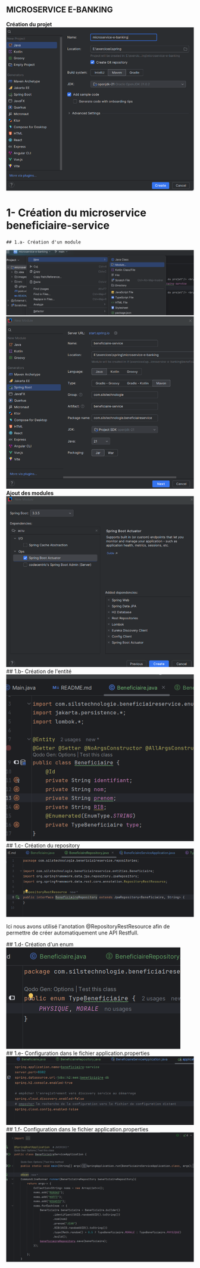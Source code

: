 ## MICROSERVICE E-BANKING

<b>Création du projet</b> <br/>
<img src="images/1.png" alt="creation du projet"/> <br/>
# 1- Création du microservice beneficiaire-service
    ## 1.a- Création d'un module
<img src="images/2.png" alt="module beneficiaire service"/> <br/>
<img src="images/3.png" alt="module beneficiaire service"/> <br/>
    <b>Ajout des modules</b> <br/>
<img src="images/4.png" alt="module beneficiaire service"/> <br/>
    ## 1.b- Création de l'entité
<img src="images/5.png" alt="entite beneficiaire"/> <br/>
    ## 1.c- Création du repository
<img src="images/7.png" alt="repository beneficiaire"/> 
<p>Ici nous avons utilisé l'anotation @RepositoryRestResource afin de permettre de créer automatiquement une API Restfull.</p>
    ## 1.d- Création d'un enum
<img src="images/6.png" alt="Enumérateur"/> <br/>
    ## 1.e- Configuration dans le fichier application.properties
<img src="images/9.png" alt=""/> <br/>
    ## 1.f- Configuration dans le fichier application.properties
<img src="images/8.png" alt="test de la partie back"/> <br/>
